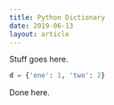 ```yaml
---
title: Python Dictionary
date: 2019-06-13
layout: article
---
```


Stuff goes here.

```python
d = {'one': 1, 'two': 2}
```

Done here.
